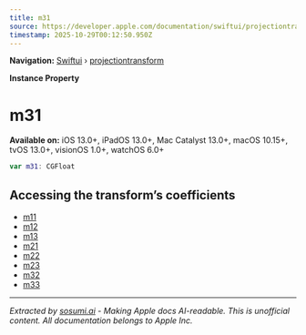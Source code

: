 ```yaml
---
title: m31
source: https://developer.apple.com/documentation/swiftui/projectiontransform/m31
timestamp: 2025-10-29T00:12:50.950Z
---
```


**Navigation:** [Swiftui](/documentation/swiftui) › [projectiontransform](/documentation/swiftui/projectiontransform)

**Instance Property**

# m31

**Available on:** iOS 13.0+, iPadOS 13.0+, Mac Catalyst 13.0+, macOS 10.15+, tvOS 13.0+, visionOS 1.0+, watchOS 6.0+

```swift
var m31: CGFloat
```

## Accessing the transform’s coefficients

- [m11](/documentation/swiftui/projectiontransform/m11)
- [m12](/documentation/swiftui/projectiontransform/m12)
- [m13](/documentation/swiftui/projectiontransform/m13)
- [m21](/documentation/swiftui/projectiontransform/m21)
- [m22](/documentation/swiftui/projectiontransform/m22)
- [m23](/documentation/swiftui/projectiontransform/m23)
- [m32](/documentation/swiftui/projectiontransform/m32)
- [m33](/documentation/swiftui/projectiontransform/m33)

---

*Extracted by [sosumi.ai](https://sosumi.ai) - Making Apple docs AI-readable.*
*This is unofficial content. All documentation belongs to Apple Inc.*
